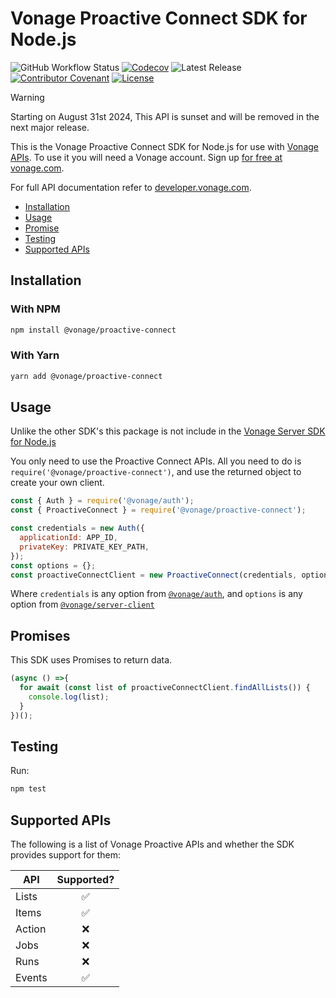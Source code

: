# Vonage Proactive Connect SDK for Node.js

![GitHub Workflow Status](https://img.shields.io/github/actions/workflow/status/vonage/vonage-node-sdk/ci.yml?branch=3.x) [![Codecov](https://img.shields.io/codecov/c/github/vonage/vonage-node-sdk?label=Codecov&logo=codecov&style=flat-square)](https://codecov.io/gh/Vonage/vonage-server-sdk) ![Latest Release](https://img.shields.io/npm/v/@vonage/proactive-connect?label=%40vonage%2Fproactive-connect&style=flat-square) [![Contributor Covenant](https://img.shields.io/badge/Contributor%20Covenant-v2.0%20adopted-ff69b4.svg?style=flat-square)](../../CODE_OF_CONDUCT.md) [![License](https://img.shields.io/npm/l/@vonage/accounts?label=License&style=flat-square)][license]

> [!WARNING]
> Starting on August 31st 2024, This API is sunset and will be removed in the next major release.

This is the Vonage Proactive Connect SDK for Node.js for use with [Vonage APIs](https://www.vonage.com/). To use it you will need a Vonage account. Sign up [for free at vonage.com][signup].

For full API documentation refer to [developer.vonage.com](https://developer.vonage.com/).

* [Installation](#installation)
* [Usage](#usage)
* [Promise](#promises)
* [Testing](#testing)
* [Supported APIs](#supported-apis)

## Installation

### With NPM

```bash
npm install @vonage/proactive-connect
```

### With Yarn

```bash
yarn add @vonage/proactive-connect
```

## Usage

Unlike the other SDK's this package is not include in the [Vonage Server SDK for Node.js](https://github.com/vonage/vonage-node-sdk)

You only need to use the Proactive Connect APIs. All you need to do is `require('@vonage/proactive-connect')`, and use the returned object to create your own client.

```js
const { Auth } = require('@vonage/auth');
const { ProactiveConnect } = require('@vonage/proactive-connect');

const credentials = new Auth({
  applicationId: APP_ID,
  privateKey: PRIVATE_KEY_PATH,
});
const options = {};
const proactiveConnectClient = new ProactiveConnect(credentials, options);
```

Where `credentials` is any option from [`@vonage/auth`](https://github.com/Vonage/vonage-node-sdk/blob/3.x/packages/auth/README.md#options), and `options` is any option from [`@vonage/server-client`](https://github.com/Vonage/vonage-node-sdk/blob/3.x/packages/server-client/README.md#options)

## Promises

This SDK uses Promises to return data.

```js
(async () =>{
  for await (const list of proactiveConnectClient.findAllLists()) {
    console.log(list);
  }
})();
```

## Testing

Run:

```bash
npm test
```

## Supported APIs

The following is a list of Vonage Proactive APIs and whether the SDK provides support for them:

| API         |  Supported? |
|-------------|:-----------:|
| Lists       | ✅          |
| Items       | ✅          |
| Action      | ❌          |
| Jobs        | ❌          |
| Runs        | ❌          |
| Events      | ✅          |


[signup]: https://dashboard.nexmo.com/sign-up?utm_source=DEV_REL&utm_medium=github&utm_campaign=node-server-sdk
[license]: ../../LICENSE.txt

